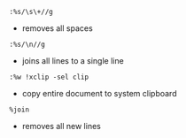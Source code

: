 `:%s/\s\+//g`
- removes all spaces

`:%s/\n//g`
- joins all lines to a single line

`:%w !xclip -sel clip`
- copy entire document to system clipboard

`%join`
- removes all new lines